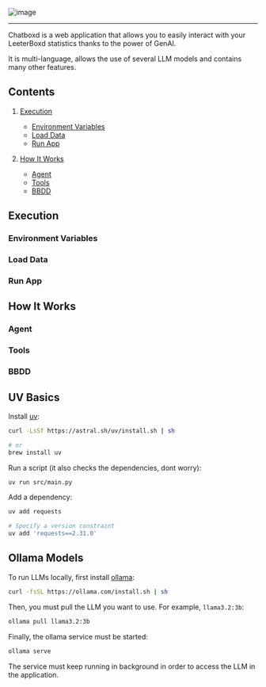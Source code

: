 
![image](https://github.com/user-attachments/assets/7bf3804c-9956-4f78-ac2a-be0ea59cbfb5)


----

Chatboxd is a web application that allows you to easily interact with your LeeterBoxd statistics thanks to the power of GenAI.

It is multi-language, allows the use of several LLM models and contains many other features.

## Contents

1. [Execution](#execution)
   - [Environment Variables](#environment-variables)
   - [Load Data](#load-data)
   - [Run App](#run-app)
     
2. [How It Works](#how-it-works)
   - [Agent](#agent)
   - [Tools](#tools)
   - [BBDD](#bbdd)

## Execution

### Environment Variables

### Load Data

### Run App

## How It Works

### Agent

### Tools

### BBDD

## UV Basics

Install [uv](https://docs.astral.sh/uv/getting-started/installation/):
```bash
curl -LsSf https://astral.sh/uv/install.sh | sh

# or
brew install uv
```

Run a script (it also checks the dependencies, dont worry):
```bash
uv run src/main.py
```

Add a dependency:
```bash
uv add requests

# Specify a version constraint
uv add 'requests==2.31.0'
```

## Ollama Models

To run LLMs locally, first install [ollama](https://ollama.com/download/linux):
```bash
curl -fsSL https://ollama.com/install.sh | sh
```

Then, you must pull the LLM you want to use. For example, `llama3.2:3b`:
```bash
ollama pull llama3.2:3b
```

Finally, the ollama service must be started:
```bash
ollama serve
```

The service must keep running in background in order to access the LLM in the application.
